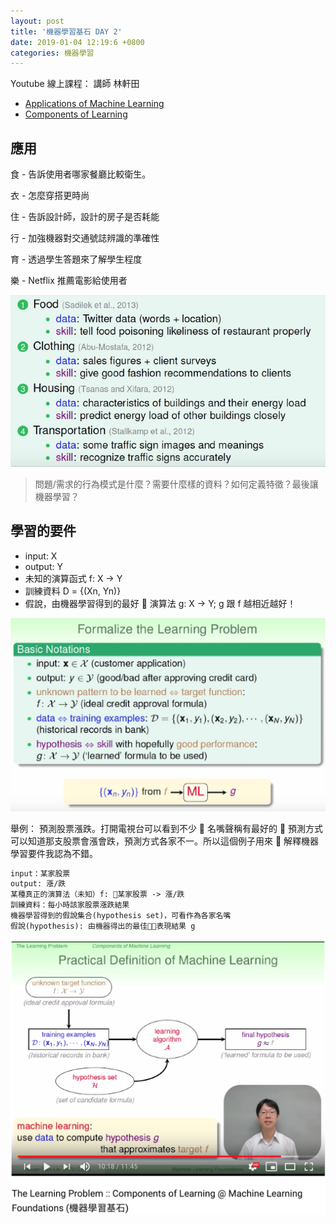 ```yaml
---
layout: post
title: '機器學習基石 DAY 2'
date: 2019-01-04 12:19:6 +0800
categories: 機器學習
---
```


Youtube 線上課程：
講師 林軒田

- [Applications of Machine Learning](https://youtu.be/PveL3-fO_Qk)
- [Components of Learning](https://youtu.be/pR1xsocj_Pw)

## 應用

食 - 告訴使用者哪家餐廳比較衛生。

衣 - 怎麼穿搭更時尚

住 - 告訴設計師，設計的房子是否耗能

行 - 加強機器對交通號誌辨識的準確性

育 - 透過學生答題來了解學生程度

樂 - Netflix 推薦電影給使用者

![ML_Day2_應用.png](images/ML_Day2_應用.png)

> 問題/需求的行為模式是什麼？需要什麼樣的資料？如何定義特徵？最後讓機器學習？

## 學習的要件

- input: X
- output: Y
- 未知的演算函式 f: X -> Y
- 訓練資料 D = {(Xn, Yn)}
- 假說，由機器學習得到的最好  演算法 g: X -> Y; g 跟 f 越相近越好！

![學習要件](./images/ML_Day2_基本要件.png)

舉例：
預測股票漲跌。打開電視台可以看到不少  名嘴聲稱有最好的  預測方式可以知道那支股票會漲會跌，預測方式各家不一。所以這個例子用來  解釋機器學習要件我認為不錯。

```txt
input：某家股票
output: 漲/跌
某種真正的演算法（未知）f: 某家股票 -> 漲/跌
訓練資料：每小時該家股票漲跌結果
機器學習得到的假說集合(hypothesis set)，可看作為各家名嘴
假說(hypothesis): 由機器得出的最佳表現結果 g
```

![實際定義](./images/ML_Day2_實際定義.png)
